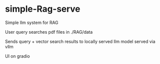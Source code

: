 # simple-Rag-serve
Simple llm system for RAG 

User query searches pdf files in ./RAG/data

Sends query + vector search results to locally served llm model served via vllm

UI on gradio




